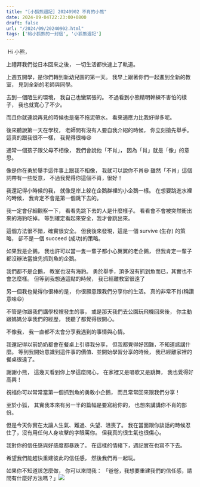 ```yaml
---
title: "[小狐熊週記] 20240902 不肖的小熊"
date: 2024-09-04T22:23:00+0800
draft: false
url: "/2024/09/20240902.html"
tags: ['給小狐熊的一封信', '小狐熊週記']
---
```


 Hi 小熊，

上禮拜我們從日本回來之後， 
一切生活都快速上了軌道。 

上週五開學，是你們轉到新幼兒園的第一天。 
我早上跟著你們一起進到全新的教室， 
見到全新的老師與同學。 

去到一個陌生的環境， 
我自己也蠻緊張的。 
不過看到小熊精明幹練不害怕的樣子， 
我也就寬心了不少。 

而且你就連說再見的時候也是毫不拖泥帶水。 
看來適應力比我好得多呢。 

後來聽說第一天在學校， 
老師問有沒有人要自我介紹的時候， 
你立刻搶先舉手。 
這真的跟我很不一樣， 
我覺得很棒😆 

通常一個孩子跟父母不相像， 
我們會說他「不肖」， 
因為「肖」就是「像」的意思。 

像是你在勇於舉手這件事上跟我不相像， 
我就可以說你不肖😆
雖然「不肖」這個詞帶有一些貶意， 
不過我覺得你這個不肖，很好！ 

我還記得小時候的我， 
就像是岸上躲在企鵝群裡的小企鵝一樣。 
在想要跳進水裡的時候， 
我肯定不會是第一個跳下去的。 

我一定會仔細觀察一下， 
看看先跳下去的人是什麼樣子。 
看看會不會被突然衝出來的海豹吃掉。 
等到確定看起來安全，我才會跳出來。 

這個方法很不錯，確實很安全。 
但我後來發現，這是一個 survive (生存) 的策略， 
卻不是一個 succeed (成功)的策略。 

如果我是企鵝， 
我也許可以當一隻一輩子都小心翼翼的老企鵝， 
但我肯定一輩子都沒辦法當搶先抓到魚的企鵝。 

我們都不是企鵝， 
教室也沒有海豹。 
勇於舉手，頂多沒有抓到魚而已，其實也不會怎麼樣。 
但等到我想通這點的時候， 
我已經離教室很遠了 

另一個我也覺得你很棒的是， 
你很願意跟我們分享你的生活。 
真的非常不肖(稱讚意味😆) 

不管是你跟我們講學校裡發生的事， 
或是那天我們去公園玩飛機回來後， 
你主動跟媽媽分享我們的經歷， 
我聽了都覺得很開心。 

不像我， 
我一直都不太會分享我遇到的事情與心情。 

我還記得以前奶奶都會在餐桌上引導我分享， 
但我都覺得好困難，不知道該講什麼。 
等到我開始意識到這件事的價值、並開始學習分享的時候， 
我已經離家裡的餐桌很遠了。 

謝謝小熊， 
這幾天看到你上學這麼開心， 
在家裡又是唱歌又是跳舞， 
我也覺得好高興！ 

祝福你可以常常當第一個抓到魚的勇敢小企鵝， 
而且常常回來跟我們分享！ 


至於小狐， 
其實我本來有另一半的篇幅是要寫給你的， 
也想來講講你不肖的部份。 

但是今天你實在太讓人生氣、難過、失望、沮喪了。 
我在當面跟你談話的時候忍住了，沒有用任何人身攻擊的字眼罵你。 
但我真的很生氣也很傷心。 

我對你的信任感與好感度都暴跌了。 
在這樣的情緒下，週記實在也寫不下去。 

希望我們能趕快重建彼此的信任感， 
然後我們再一起玩。

如果你不知道該怎麼做，
你可以來問我：
「爸爸，我想要重建我們的信任感，請問有什麼好方法嗎？」![](https://blogger.googleusercontent.com/img/a/AVvXsEgZlk2lH-Gf4EW4pvehkPaogveuZHVHumEf0Lf_-f0Ni0MhXr4BNJi_5zKpld9_BSiD5-H45bM4Fbu4OHpyuNlk7IpMVcMTvJ07MMGndyvrr0R3kjNuQD9tlCQ1I9VkJptePsYG_sTaO4FV2LgxFS5YC75Elwt3Mn4XO1RZL2BsYAwUK8mK5Oo3437OTIM)




